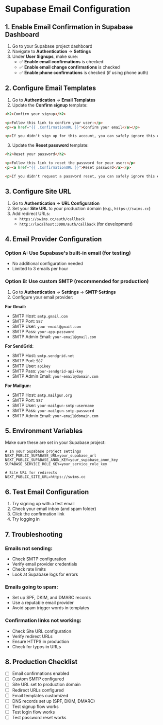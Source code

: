 # Supabase Email Configuration

## 1. Enable Email Confirmation in Supabase Dashboard

1. Go to your Supabase project dashboard
2. Navigate to **Authentication** → **Settings**
3. Under **User Signups**, make sure:
   - ✅ **Enable email confirmations** is checked
   - ✅ **Enable email change confirmations** is checked
   - ✅ **Enable phone confirmations** is checked (if using phone auth)

## 2. Configure Email Templates

1. Go to **Authentication** → **Email Templates**
2. Update the **Confirm signup** template:

```html
<h2>Confirm your signup</h2>

<p>Follow this link to confirm your user:</p>
<p><a href="{{ .ConfirmationURL }}">Confirm your email</a></p>

<p>If you didn't sign up for this account, you can safely ignore this email.</p>
```

3. Update the **Reset password** template:

```html
<h2>Reset your password</h2>

<p>Follow this link to reset the password for your user:</p>
<p><a href="{{ .ConfirmationURL }}">Reset password</a></p>

<p>If you didn't request a password reset, you can safely ignore this email.</p>
```

## 3. Configure Site URL

1. Go to **Authentication** → **URL Configuration**
2. Set your **Site URL** to your production domain (e.g., `https://swims.cc`)
3. Add redirect URLs:
   - `https://swims.cc/auth/callback`
   - `http://localhost:3000/auth/callback` (for development)

## 4. Email Provider Configuration

### Option A: Use Supabase's built-in email (for testing)
- No additional configuration needed
- Limited to 3 emails per hour

### Option B: Use custom SMTP (recommended for production)
1. Go to **Authentication** → **Settings** → **SMTP Settings**
2. Configure your email provider:

**For Gmail:**
- SMTP Host: `smtp.gmail.com`
- SMTP Port: `587`
- SMTP User: `your-email@gmail.com`
- SMTP Pass: `your-app-password`
- SMTP Admin Email: `your-email@gmail.com`

**For SendGrid:**
- SMTP Host: `smtp.sendgrid.net`
- SMTP Port: `587`
- SMTP User: `apikey`
- SMTP Pass: `your-sendgrid-api-key`
- SMTP Admin Email: `your-email@domain.com`

**For Mailgun:**
- SMTP Host: `smtp.mailgun.org`
- SMTP Port: `587`
- SMTP User: `your-mailgun-smtp-username`
- SMTP Pass: `your-mailgun-smtp-password`
- SMTP Admin Email: `your-email@domain.com`

## 5. Environment Variables

Make sure these are set in your Supabase project:

```env
# In your Supabase project settings
NEXT_PUBLIC_SUPABASE_URL=your_supabase_url
NEXT_PUBLIC_SUPABASE_ANON_KEY=your_supabase_anon_key
SUPABASE_SERVICE_ROLE_KEY=your_service_role_key

# Site URL for redirects
NEXT_PUBLIC_SITE_URL=https://swims.cc
```

## 6. Test Email Configuration

1. Try signing up with a test email
2. Check your email inbox (and spam folder)
3. Click the confirmation link
4. Try logging in

## 7. Troubleshooting

### Emails not sending:
- Check SMTP configuration
- Verify email provider credentials
- Check rate limits
- Look at Supabase logs for errors

### Emails going to spam:
- Set up SPF, DKIM, and DMARC records
- Use a reputable email provider
- Avoid spam trigger words in templates

### Confirmation links not working:
- Check Site URL configuration
- Verify redirect URLs
- Ensure HTTPS in production
- Check for typos in URLs

## 8. Production Checklist

- [ ] Email confirmations enabled
- [ ] Custom SMTP configured
- [ ] Site URL set to production domain
- [ ] Redirect URLs configured
- [ ] Email templates customized
- [ ] DNS records set up (SPF, DKIM, DMARC)
- [ ] Test signup flow works
- [ ] Test login flow works
- [ ] Test password reset works
